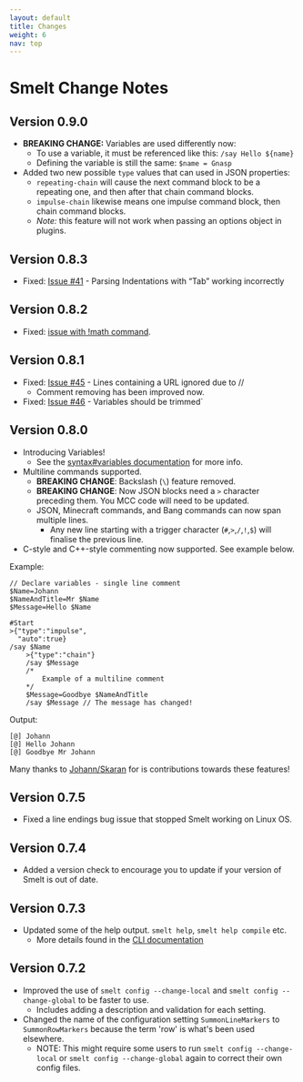 ```yaml
---
layout: default
title: Changes
weight: 6
nav: top
---
```


Smelt Change Notes
==================


Version 0.9.0
-------------

* **BREAKING CHANGE:** Variables are used differently now:
    * To use a variable, it must be referenced like this: `/say Hello ${name}`
    * Defining the variable is still the same: `$name = Gnasp`
* Added two new possible `type` values that can used in JSON properties:
    * `repeating-chain` will cause the next command block to be a repeating one, and then after that chain command blocks.
    * `impulse-chain` likewise means one impulse command block, then chain command blocks.
    * *Note:* this feature will not work when passing an options object in plugins.

Version 0.8.3
-------------

* Fixed: [Issue #41](https://github.com/GnaspGames/Smelt/issues/41) - Parsing Indentations with “Tab” working incorrectly

Version 0.8.2
-------------

* Fixed: [issue with !math command](https://github.com/GnaspGames/Smelt/pull/47).

Version 0.8.1
-------------

* Fixed: [Issue #45](https://github.com/GnaspGames/Smelt/issues/45) - Lines containing a URL ignored due to //
    * Comment removing has been improved now.
* Fixed: [Issue #46](https://github.com/GnaspGames/Smelt/issues/46) - Variables should be trimmed`

Version 0.8.0
-------------

* Introducing Variables!
    * See the [syntax#variables documentation](http://smelt.gnasp.com/syntax.html#variables) for more info.
* Multiline commands supported. 
    * **BREAKING CHANGE**: Backslash (`\`) feature removed.
    * **BREAKING CHANGE**: Now JSON blocks need a `>` character preceding them. 
      You MCC code will need to be updated.
    * JSON, Minecraft commands, and Bang commands can now span multiple lines.
        * Any new line starting with a trigger character (`#`,`>`,`/`,`!`,`$`) 
          will finalise the previous line.
* C-style and C++-style commenting now supported. See example below.

Example:

    // Declare variables - single line comment
    $Name=Johann
    $NameAndTitle=Mr $Name
    $Message=Hello $Name

    #Start
    >{"type":"impulse",
      "auto":true}
    /say $Name
        >{"type":"chain"}
        /say $Message
        /*
            Example of a multiline comment
        */ 
        $Message=Goodbye $NameAndTitle
        /say $Message // The message has changed!

Output:

    [@] Johann
    [@] Hello Johann
    [@] Goodbye Mr Johann


Many thanks to [Johann/Skaran](https://twitter.com/SkaranYT) for is contributions towards these features!

Version 0.7.5
-------------

* Fixed a line endings bug issue that stopped Smelt working on Linux OS.

Version 0.7.4
-------------

* Added a version check to encourage you to update if your version of Smelt is out of date.

Version 0.7.3
-------------

* Updated some of the help output. `smelt help`, `smelt help compile` etc.
    * More details found in the [CLI documentation](http://smelt.gnasp.com/cli.html)

Version 0.7.2
-------------

* Improved the use of `smelt config --change-local` and `smelt config --change-global` to be faster to use.
    * Includes adding a description and validation for each setting.
* Changed the name of the configuration setting `SummonLineMarkers` to `SummonRowMarkers` because the term 'row' is what's been used elsewhere.
    * NOTE: This might require some users to run `smelt config --change-local` or `smelt config --change-global` again to correct their own config files.